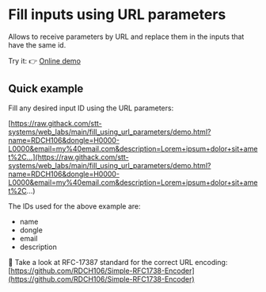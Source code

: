 # Fill inputs using URL parameters

Allows to receive parameters by URL and replace them in the inputs that have the same id.

Try it: 👉 [Online demo](https://raw.githack.com/stt-systems/web_labs/main/fill_using_url_parameters/demo.html)

## Quick example

Fill any desired input ID using the URL parameters:

[https://raw.githack.com/stt-systems/web_labs/main/fill_using_url_parameters/demo.html?name=RDCH106&dongle=H0000-L0000&email=my%40email.com&description=Lorem+ipsum+dolor+sit+amet%2C...](https://raw.githack.com/stt-systems/web_labs/main/fill_using_url_parameters/demo.html?name=RDCH106&dongle=H0000-L0000&email=my%40email.com&description=Lorem+ipsum+dolor+sit+amet%2C...)

The IDs used for the above example are:
- name
- dongle
- email
- description

👀 Take a look at RFC-17387 standard for the correct URL encoding: [https://github.com/RDCH106/Simple-RFC1738-Encoder](https://github.com/RDCH106/Simple-RFC1738-Encoder)
